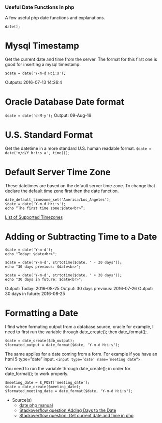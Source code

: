 ### Useful Date Functions in php

A few useful php date functions and explanations.

`date();`

# Mysql Timestamp
Get the current date and time from the server. The format for this first one is good for inserting a mysql timestamp.

`$date = date('Y-m-d H:i:s');`

Outputs: 2016-07-13 14:26:4

# Oracle Database Date format
`$date = date('d-M-y');`
Output: 09-Aug-16

# U.S. Standard Format
Get the datetime in a more standard U.S. human readable format.
`$date = date('m/d/Y h:i:s a', time());`

# Default Server Time Zone
These datetimes are based on the default server time zone. To change that declare the default time zone first then the date function.

```
date_default_timezone_set('America/Los_Angeles');
$date = date('Y-m-d H:i:s');
echo “The first time zone:$date<br>”;
```
[List of Supported Timezones](php.net/manual/en/timezones.php)

# Adding or Subtracting Time to a Date

```
$date = date('Y-m-d');
echo "Today: $date<br>";
 
$date = date('Y-m-d', strtotime($date. ' - 30 days'));
echo "30 days previous: $date<br>";
 
$date = date('Y-m-d', strtotime($date. ' + 30 days'));
echo "30 days in future: $date<br>";
```

Output: Today: 2016-08-25
Output: 30 days previous: 2016-07-26
Output: 30 days in future: 2016-08-25

# Formatting a Date
I find when formating output from a database source, oracle for example, I need to first run the variable through date_create(); then date_format();.

```
$date = date_create($db_output);
$formated_output = date_format($date, 'Y-m-d H:i:s');
```

The same applies for a date coming from a form. For example if you have an html 5 type=”date” input.
`<input type=’date’ name=’meeting date”>`

You need to run the variable through date_create(); in order for date_format(); to work properly.
```
$meeting_date = $_POST['meeting_date'];
$date = date_create($meeting_date);
$formated_meeting_date = date_format($date, 'Y-m-d H:i:s');
```

- Source(s)
  - [date php manual](http://php.net/manual/en/function.date.php)
  - [Stackoverflow question Adding Days to the Date](http://stackoverflow.com/questions/3727615/adding-days-to-date-in-php)
  - [Stackoverflow question: Get current date and time in php](http://stackoverflow.com/questions/470617/get-current-date-and-time-in-php)
